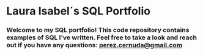 # Laura Isabel´s SQL Portfolio

### Welcome to my SQL portfolio! This code repository contains examples of SQL I've written. Feel free to take a look and reach out if you have any questions: perez.cernuda@gmail.com
